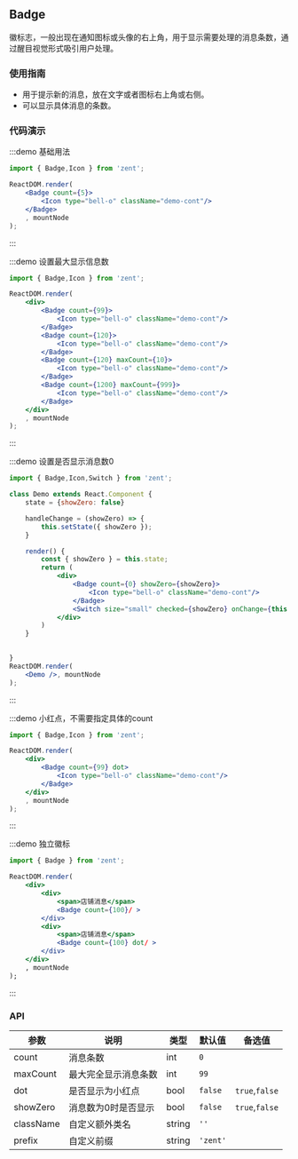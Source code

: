 ## Badge

徽标志，一般出现在通知图标或头像的右上角，用于显示需要处理的消息条数，通过醒目视觉形式吸引用户处理。

### 使用指南

-  用于提示新的消息，放在文字或者图标右上角或右侧。
-  可以显示具体消息的条数。

### 代码演示

:::demo 基础用法
```jsx
import { Badge,Icon } from 'zent';

ReactDOM.render(
	<Badge count={5}>
		<Icon type="bell-o" className="demo-cont"/>
	</Badge>
	, mountNode
);
```
:::

:::demo 设置最大显示信息数
```jsx
import { Badge,Icon } from 'zent';

ReactDOM.render(
	<div>
		<Badge count={99}>
			<Icon type="bell-o" className="demo-cont"/>
		</Badge>
		<Badge count={120}>
			<Icon type="bell-o" className="demo-cont"/>
		</Badge>
		<Badge count={120} maxCount={10}>
			<Icon type="bell-o" className="demo-cont"/>
		</Badge>
		<Badge count={1200} maxCount={999}>
			<Icon type="bell-o" className="demo-cont"/>
		</Badge>
	</div>
	, mountNode
);
```
:::

:::demo 设置是否显示消息数0
```jsx
import { Badge,Icon,Switch } from 'zent';

class Demo extends React.Component {
	state = {showZero: false}

	handleChange = (showZero) => {
		this.setState({ showZero });
	}

	render() {
		const { showZero } = this.state;
		return (
			<div>
				<Badge count={0} showZero={showZero}>
					<Icon type="bell-o" className="demo-cont"/>
				</Badge>
				<Switch size="small" checked={showZero} onChange={this.handleChange} />
			</div>
		)
	}

	
}
ReactDOM.render(
	<Demo />, mountNode
);
```
:::

:::demo 小红点，不需要指定具体的count
```jsx
import { Badge,Icon } from 'zent';

ReactDOM.render(
	<div>
		<Badge count={99} dot>
			<Icon type="bell-o" className="demo-cont"/>
		</Badge>
	</div>
	, mountNode
);
```
:::

:::demo 独立徽标
```jsx
import { Badge } from 'zent';

ReactDOM.render(
	<div>
		<div>
			<span>店铺消息</span>
			<Badge count={100}/ >
		</div>
		<div>
			<span>店铺消息</span>
			<Badge count={100} dot/ >
		</div>
	</div>
	, mountNode
);
```
:::



### API

| 参数     |   说明             | 类型     | 默认值        | 备选值            |
| ---------| ----------------- | ------  | -------------|----------------- |
| count    | 消息条数            | int     | `0`          |                  |
| maxCount | 最大完全显示消息条数  | int     | `99`         |                  |
| dot      | 是否显示为小红点     | bool    | `false`      | `true`,`false`   |
| showZero | 消息数为0时是否显示  | bool     | `false`      | `true`,`false`  |
| className| 自定义额外类名      | string   | `''`         |                  |
| prefix   | 自定义前缀          | string   | `'zent'`    |                  |


<style>
.zent-badge .demo-cont {
	width: 40px;
	height: 40px;
	line-height: 40px;
	border-radius: 20px;
	background: #38f;
	color: #fff;
	font-size: 20px;
}
.zent-badge {
	margin-right: 30px;
}
</style>
